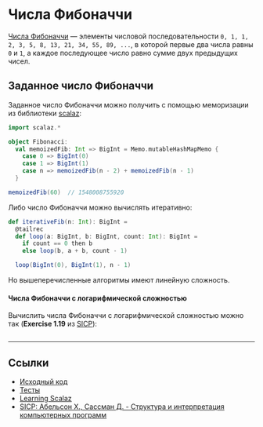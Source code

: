 # Числа Фибоначчи

[Числа Фибоначчи](https://ru.wikipedia.org/wiki/%D0%A7%D0%B8%D1%81%D0%BB%D0%B0_%D0%A4%D0%B8%D0%B1%D0%BE%D0%BD%D0%B0%D1%87%D1%87%D0%B8) — 
элементы числовой последовательности `0, 1, 1, 2, 3, 5, 8, 13, 21, 34, 55, 89, ...`,
в которой первые два числа равны `0` и `1`, а каждое последующее число равно сумме двух предыдущих чисел.


## Заданное число Фибоначчи

Заданное число Фибоначчи можно получить с помощью меморизации из библиотеки [scalaz](https://github.com/scalaz/scalaz):

```scala
import scalaz.*

object Fibonacci:
  val memoizedFib: Int => BigInt = Memo.mutableHashMapMemo {
    case 0 => BigInt(0)
    case 1 => BigInt(1)
    case n => memoizedFib(n - 2) + memoizedFib(n - 1)
  }

memoizedFib(60)  // 1548008755920
```

Либо число Фибоначчи можно вычислять итеративно:

```scala
def iterativeFib(n: Int): BigInt =
  @tailrec
  def loop(a: BigInt, b: BigInt, count: Int): BigInt =
    if count == 0 then b
    else loop(b, a + b, count - 1)

  loop(BigInt(0), BigInt(1), n - 1)
```

Но вышеперечисленные алгоритмы имеют линейную сложность.

#### Числа Фибоначчи с логарифмической сложностью

Вычислить числа Фибоначчи с логарифмической сложностью можно так (**Exercise 1.19** из [SICP][sicp]):

```scala

```

---

## Ссылки

- [Исходный код](https://gitflic.ru/project/artemkorsakov/scalabook/blob?file=examples%2Fsrc%2Fmain%2Fscala%2Falgorithms%2Ffundamental%2FFibonacci.scala&plain=1)
- [Тесты](https://gitflic.ru/project/artemkorsakov/scalabook/blob?file=examples%2Fsrc%2Ftest%2Fscala%2Falgorithms%2Ffundamental%2FFibonacciSuite.scala)
- [Learning Scalaz](http://eed3si9n.com/learning-scalaz/Memo.html)
- [SICP: Абельсон Х., Сассман Д. - Структура и интерпретация компьютерных программ][sicp]

[sicp]: https://web.mit.edu/6.001/6.037/sicp.pdf
